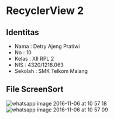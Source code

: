 # RecyclerView 2
## Identitas
* Nama : Detry Ajeng Pratiwi
* No : 10
* Kelas : XII RPL 2
* NIS : 4320/1218.063
* Sekolah : SMK Telkom Malang

## File ScreenSort
![whatsapp image 2016-11-06 at 10 57 18](https://cloud.githubusercontent.com/assets/22571891/20035262/edc95cfa-a40f-11e6-8f13-bf590d62852b.jpeg)
![whatsapp image 2016-11-06 at 10 57 09](https://cloud.githubusercontent.com/assets/22571891/20035263/edc9d6ee-a40f-11e6-8f9f-fad50d28330a.jpeg)

